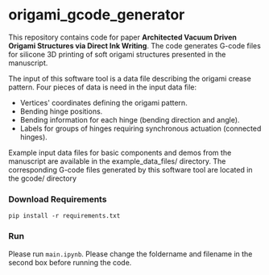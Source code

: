 # origami_gcode_generator

This repository contains code for paper **Architected Vacuum Driven Origami Structures via Direct Ink Writing**. The code generates G-code files for silicone 3D printing of soft origami structures presented in the manuscript. 

The input of this software tool is a data file describing the origami crease pattern. Four pieces of data is need in the input data file:

+ Vertices' coordinates defining the origami pattern.
+ Bending hinge positions.
+ Bending information for each hinge (bending direction and angle).
+ Labels for groups of hinges requiring synchronous actuation (connected hinges).

Example input data files for basic components and demos from the manuscript are available in the example_data_files/ directory. The corresponding G-code files generated by this software tool are located in the gcode/ directory

### Download Requirements
```
pip install -r requirements.txt
```

### Run
Please run `main.ipynb`.
Please change the foldername and filename in the second box before running the code.
